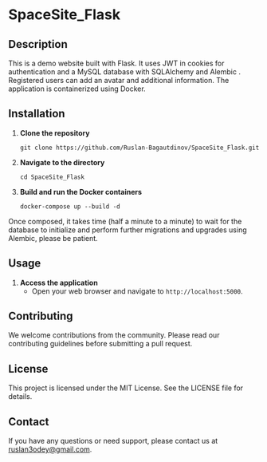 # SpaceSite_Flask

## Description

This is a demo website built with Flask. It uses JWT in cookies for authentication and a MySQL database with SQLAlchemy and Alembic . Registered users can add an avatar and additional information. The application is containerized using Docker.

## Installation

1. **Clone the repository**
    ```
    git clone https://github.com/Ruslan-Bagautdinov/SpaceSite_Flask.git
    ```

2. **Navigate to the directory**
    ```
    cd SpaceSite_Flask
    ```

3. **Build and run the Docker containers**
    ```
    docker-compose up --build -d
    ```
Once composed, it takes time (half a minute to a minute) to wait for the database to initialize and perform further migrations and upgrades using Alembic, please be patient.

## Usage

1. **Access the application**
    - Open your web browser and navigate to `http://localhost:5000`.

## Contributing

We welcome contributions from the community. Please read our contributing guidelines before submitting a pull request.

## License

This project is licensed under the MIT License. See the LICENSE file for details.

## Contact

If you have any questions or need support, please contact us at ruslan3odey@gmail.com.
